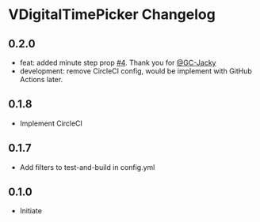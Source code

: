 # VDigitalTimePicker Changelog

## 0.2.0
- feat: added minute step prop [#4](https://github.com/runyasak/v-digital-time-picker/pull/4). Thank you for [@GC-Jacky](https://github.com/GC-Jacky)
- development: remove CircleCI config, would be implement with GitHub Actions later.

## 0.1.8

- Implement CircleCI

## 0.1.7

- Add filters to test-and-build in config.yml

## 0.1.0

- Initiate
